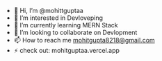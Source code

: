 - 👋 Hi, I’m @mohittguptaa
- 👀 I’m interested in Devloveping 
- 🌱 I’m currently learning MERN Stack
- 💞️ I’m looking to collaborate on Devlopment 
- 📫 How to reach me mohitgupta8218@gmail.com
- ⚡ check out: mohitguptaa.vercel.app  
